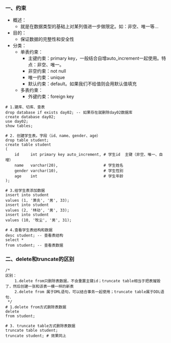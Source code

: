 ### 一、约束

- 概述：
    - 就是在数据类型的基础上对某列值进一步做限定。如：非空、唯一等...
- 目的：
    - 保证数据的完整性和安全性
- 分类：
    - 单表约束：
        - 主键约束：primary key，一般结合自增auto_increment一起使用。特点：非空、唯一。
        - 非空约束：not null
        - 唯一约束：unique
        - 默认约束：default。如果我们不给值则会用默认值填充
    - 多表约束：
        - 外键约束：foreign key

```mysql
# 1.建库、切库、查表
drop database if exists day02; -- 如果存在就删除day02数据库
create database day02;
use day02;
show tables;

# 2. 创建学生表。字段（id、name、gender、age）
drop table student;
create table student
(
    id     int primary key auto_increment, # 学生id  主键（非空、唯一、自增）
    name   varchar(20),                    # 学生姓名
    gender varchar(10),                    # 学生性别
    age    int                             # 学生年龄
);

# 3.给学生表添加数据
insert into student
values (1, '萧炎', '男', 33);
insert into student
values (2, '林动', '男', 33);
insert into student
values (10, '牧尘', '男', 31);

# 4.查看学生表结构和数据
desc student; -- 查看表结构
select *
from student; -- 查看表数据
```

### 二、delete和truncate的区别

```mysql
/*
区别：
    1.delete from只删除表数据，不会重置主键id；truncate table相当于把表摧毁了，然后创建一张和该表一模一样的新表
    2.delete from 属于DML语句，可以结合事务一起使用；truncate table属于DDL语句.
 */
# 1.delete from方式删除表数据
delete
from student;

# 3. truncate table方式删除表数据
truncate table student;
truncate student; # 效果同上
```